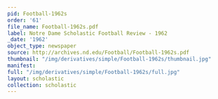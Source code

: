 ```yaml
---
pid: Football-1962s
order: '61'
file_name: Football-1962s.pdf
label: Notre Dame Scholastic Football Review - 1962
_date: '1962'
object_type: newspaper
source: http://archives.nd.edu/Football/Football-1962s.pdf
thumbnail: "/img/derivatives/simple/Football-1962s/thumbnail.jpg"
manifest:
full: "/img/derivatives/simple/Football-1962s/full.jpg"
layout: scholastic
collection: scholastic
---
```


